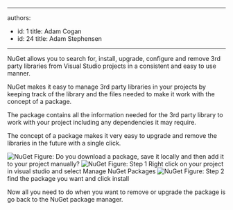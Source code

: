 

---
authors:
  - id: 1
    title: Adam Cogan
  - id: 24
    title: Adam Stephensen
---




<span class='intro'> <p>NuGet allows you to search for, install, upgrade, configure and remove 3rd party libraries from Visual Studio projects in a consistent and easy to use manner.</p> </span>

<p>NuGet makes it easy to manage 3rd party libraries in your projects by keeping track of the library and the files needed to make it work with the concept of a package.</p>
<p>The package contains all the information needed for the 3rd party library to work with your project including any dependencies it may require.</p>
<p>The concept of a package makes it very easy to upgrade and remove the libraries in the future with a single click.</p>

<img class="ms-rteCustom-ImageArea" src="/SoftwareDevelopment/RulesToBetterMVC/PublishingImages/NuGet-bad-1.jpg" alt="NuGet" />
<span class="ms-rteCustom-FigureBad">Figure&#58; Do you download a package, save it locally and then add it to your project manually?</span>

<img class="ms-rteCustom-ImageArea" src="/SoftwareDevelopment/RulesToBetterMVC/PublishingImages/NuGet-good-1.jpg" alt="NuGet" />
<span class="ms-rteCustom-FigureGood">Figure&#58; Step 1 Right click on your project in visual studio and select Manage NuGet Packages</span>

<img class="ms-rteCustom-ImageArea" src="/SoftwareDevelopment/RulesToBetterMVC/PublishingImages/NuGet-good-2.jpg" alt="NuGet" />
<span class="ms-rteCustom-FigureGood">Figure&#58; Step 2 find the package you want and click install</span>

<p>Now all you need to do when you want to remove or upgrade the package is go back to the NuGet package manager.</p>




